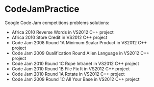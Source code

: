 CodeJamPractice
===============

Google Code Jam competitions problems solutions:

* Africa 2010 Reverse Words in VS2012 C++ project
* Africa 2010 Store Credit in VS2012 C++ project
* Code Jam 2008 Round 1A Minimum Scalar Product in VS2012 C++ project
* Code Jam 2009 Qualification Round Alien Language in VS2012 C++ project
* Code Jam 2010 Round 1C Rope Intranet in VS2012 C++ project
* Code Jam 2010 Round 1B File Fix It in VS2012 C++ project
* Code Jam 2010 Round 1A Rotate in VS2012 C++ project
* Code Jam 2009 Round 1C All Your Base in VS2012 C++ project
